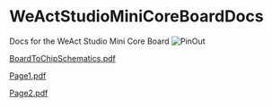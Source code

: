# WeActStudioMiniCoreBoardDocs
Docs for the WeAct Studio Mini Core Board
![PinOut](https://user-images.githubusercontent.com/5848558/235404145-187d0c46-91f4-4404-b348-2d37ca233f68.jpg)

[BoardToChipSchematics.pdf](https://github.com/FatCatLikesBeer/WeActStudioMiniCoreBoardDocs/files/11363357/BoardToChipSchematics.pdf)

[Page1.pdf](https://github.com/FatCatLikesBeer/WeActStudioMiniCoreBoardDocs/files/11363358/Page1.pdf)

[Page2.pdf](https://github.com/FatCatLikesBeer/WeActStudioMiniCoreBoardDocs/files/11363359/Page2.pdf)
